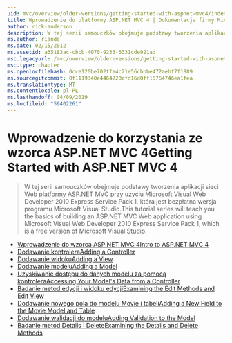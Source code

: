 ```yaml
---
uid: mvc/overview/older-versions/getting-started-with-aspnet-mvc4/index
title: Wprowadzenie do platformy ASP.NET MVC 4 | Dokumentacja firmy Microsoft
author: rick-anderson
description: W tej serii samouczków obejmuje podstawy tworzenia aplikacji sieci Web platformy ASP.NET MVC przy użyciu programu Microsoft Visual Web Developer 2010 Express Service Pack 1, w...
ms.author: riande
ms.date: 02/15/2012
ms.assetid: a35183ac-cbcb-4070-9233-6331cde921ad
msc.legacyurl: /mvc/overview/older-versions/getting-started-with-aspnet-mvc4
msc.type: chapter
ms.openlocfilehash: 0cce120be702ffa4c21e56cbbbe472aebf7f1889
ms.sourcegitcommit: 0f1119340e4464720cfd16d0ff15764746ea1fea
ms.translationtype: MT
ms.contentlocale: pl-PL
ms.lasthandoff: 04/09/2019
ms.locfileid: "59402261"
---
```

# <a name="getting-started-with-aspnet-mvc-4"></a><span data-ttu-id="dfb30-103">Wprowadzenie do korzystania ze wzorca ASP.NET MVC 4</span><span class="sxs-lookup"><span data-stu-id="dfb30-103">Getting Started with ASP.NET MVC 4</span></span>

> <span data-ttu-id="dfb30-104">W tej serii samouczków obejmuje podstawy tworzenia aplikacji sieci Web platformy ASP.NET MVC przy użyciu Microsoft Visual Web Developer 2010 Express Service Pack 1, która jest bezpłatna wersja programu Microsoft Visual Studio.</span><span class="sxs-lookup"><span data-stu-id="dfb30-104">This tutorial series will teach you the basics of building an ASP.NET MVC Web application using Microsoft Visual Web Developer 2010 Express Service Pack 1, which is a free version of Microsoft Visual Studio.</span></span>


- [<span data-ttu-id="dfb30-105">Wprowadzenie do wzorca ASP.NET MVC 4</span><span class="sxs-lookup"><span data-stu-id="dfb30-105">Intro to ASP.NET MVC 4</span></span>](intro-to-aspnet-mvc-4.md)
- [<span data-ttu-id="dfb30-106">Dodawanie kontrolera</span><span class="sxs-lookup"><span data-stu-id="dfb30-106">Adding a Controller</span></span>](adding-a-controller.md)
- [<span data-ttu-id="dfb30-107">Dodawanie widoku</span><span class="sxs-lookup"><span data-stu-id="dfb30-107">Adding a View</span></span>](adding-a-view.md)
- [<span data-ttu-id="dfb30-108">Dodawanie modelu</span><span class="sxs-lookup"><span data-stu-id="dfb30-108">Adding a Model</span></span>](adding-a-model.md)
- [<span data-ttu-id="dfb30-109">Uzyskiwanie dostępu do danych modelu za pomocą kontrolera</span><span class="sxs-lookup"><span data-stu-id="dfb30-109">Accessing Your Model's Data from a Controller</span></span>](accessing-your-models-data-from-a-controller.md)
- [<span data-ttu-id="dfb30-110">Badanie metod edycji i widoku edycji</span><span class="sxs-lookup"><span data-stu-id="dfb30-110">Examining the Edit Methods and Edit View</span></span>](examining-the-edit-methods-and-edit-view.md)
- [<span data-ttu-id="dfb30-111">Dodawanie nowego pola do modelu Movie i tabeli</span><span class="sxs-lookup"><span data-stu-id="dfb30-111">Adding a New Field to the Movie Model and Table</span></span>](adding-a-new-field-to-the-movie-model-and-table.md)
- [<span data-ttu-id="dfb30-112">Dodawanie walidacji do modelu</span><span class="sxs-lookup"><span data-stu-id="dfb30-112">Adding Validation to the Model</span></span>](adding-validation-to-the-model.md)
- [<span data-ttu-id="dfb30-113">Badanie metod Details i Delete</span><span class="sxs-lookup"><span data-stu-id="dfb30-113">Examining the Details and Delete Methods</span></span>](examining-the-details-and-delete-methods.md)
